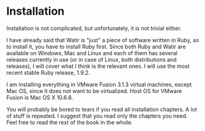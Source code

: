 # Installation

Installation is not complicated, but unfortunately, it is not trivial either.

I have already said that Watir is "just" a piece of software written in Ruby, so to install it, you have to install Ruby first. Since both Ruby and Watir are available on Windows, Mac and Linux and each of them has several releases currently in use (or in case of Linux, both distributions and releases), I will cover what I think is the relevant ones. I will use the most recent stable Ruby release, 1.9.2.

I am installing everything in VMware Fusion 3.1.3 virtual machines, except Mac OS, since it does not want to be virtualized. Host OS for VMware Fusion is Mac OS X 10.6.8.

You will probably be bored to tears if you read all installation chapters. A lot of stuff is repeated. I suggest that you read only the chapters you need. Feel free to read the rest of the book in the whole.



